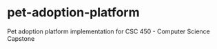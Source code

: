 # pet-adoption-platform
Pet adoption platform implementation for CSC 450 - Computer Science Capstone
